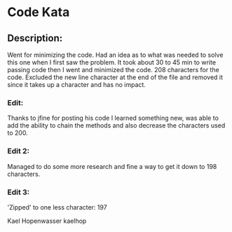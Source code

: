 # Code Kata

## Description:

Went for minimizing the code. Had an idea as to what was needed to solve this one when I first saw the problem. It took about 30 to 45 min to write passing code then I went and minimized the code. 208 characters for the code. Excluded the new line character at the end of the file and removed it since it takes up a character and has no impact.

### Edit:
Thanks to jfine for posting his code I learned something new, was able to add the ability to chain the methods and also decrease the characters used to 200.

### Edit 2:
Managed to do some more research and fine a way to get it down to 198 characters.

### Edit 3:
'Zipped' to one less character: 197

Kael Hopenwasser
kaelhop